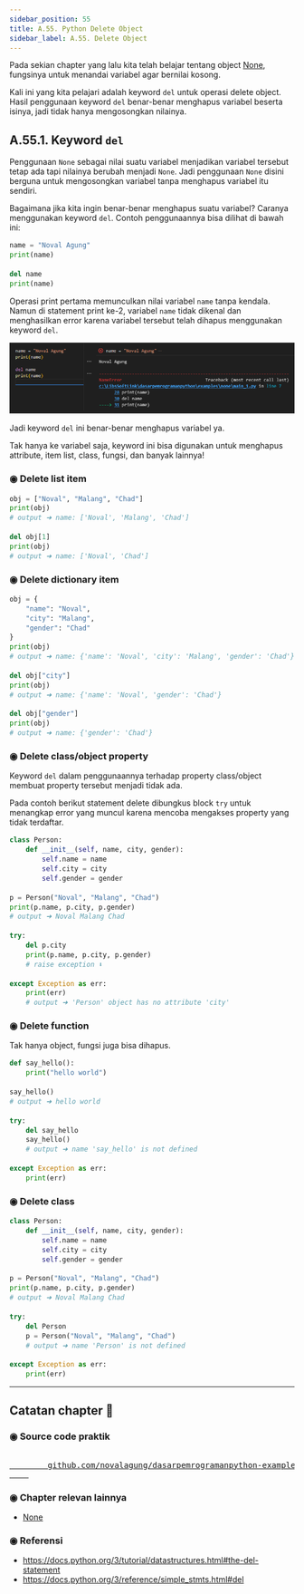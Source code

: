 ```yaml
---
sidebar_position: 55
title: A.55. Python Delete Object
sidebar_label: A.55. Delete Object
---
```


Pada sekian chapter yang lalu kita telah belajar tentang object [None](/basic/none), fungsinya untuk menandai variabel agar bernilai kosong.

Kali ini yang kita pelajari adalah keyword `del` untuk operasi delete object. Hasil penggunaan keyword `del` benar-benar menghapus variabel beserta isinya, jadi tidak hanya mengosongkan nilainya.

## A.55.1. Keyword `del`

Penggunaan `None` sebagai nilai suatu variabel menjadikan variabel tersebut tetap ada tapi nilainya berubah menjadi `None`. Jadi penggunaan `None` disini berguna untuk mengosongkan variabel tanpa menghapus variabel itu sendiri.

Bagaimana jika kita ingin benar-benar menghapus suatu variabel? Caranya menggunakan keyword `del`. Contoh penggunaannya bisa dilihat di bawah ini:

```python
name = "Noval Agung"
print(name)

del name
print(name)
```

Operasi print pertama memunculkan nilai variabel `name` tanpa kendala. Namun di statement print ke-2, variabel `name` tidak dikenal dan menghasilkan error karena variabel tersebut telah dihapus menggunakan keyword `del`.

![python delete object](img/del-1.png)

Jadi keyword `del` ini benar-benar menghapus variabel ya.

Tak hanya ke variabel saja, keyword ini bisa digunakan untuk menghapus attribute, item list, class, fungsi, dan banyak lainnya!

### ◉ Delete list item

```python
obj = ["Noval", "Malang", "Chad"]
print(obj)
# output ➜ name: ['Noval', 'Malang', 'Chad']

del obj[1]
print(obj)
# output ➜ name: ['Noval', 'Chad']
```

### ◉ Delete dictionary item

```python
obj = {
    "name": "Noval",
    "city": "Malang",
    "gender": "Chad"
}
print(obj)
# output ➜ name: {'name': 'Noval', 'city': 'Malang', 'gender': 'Chad'}

del obj["city"]
print(obj)
# output ➜ name: {'name': 'Noval', 'gender': 'Chad'}

del obj["gender"]
print(obj)
# output ➜ name: {'gender': 'Chad'}
```

### ◉ Delete class/object property

Keyword `del` dalam penggunaannya terhadap property class/object membuat property tersebut menjadi tidak ada.

Pada contoh berikut statement delete dibungkus block `try` untuk menangkap error yang muncul karena mencoba mengakses property yang tidak terdaftar.

```python
class Person:
    def __init__(self, name, city, gender):
        self.name = name
        self.city = city
        self.gender = gender

p = Person("Noval", "Malang", "Chad")
print(p.name, p.city, p.gender)
# output ➜ Noval Malang Chad

try:
    del p.city
    print(p.name, p.city, p.gender)
    # raise exception ⬇️

except Exception as err:
    print(err)
    # output ➜ 'Person' object has no attribute 'city'
```

### ◉ Delete function

Tak hanya object, fungsi juga bisa dihapus.

```python
def say_hello():
    print("hello world")

say_hello()
# output ➜ hello world

try:
    del say_hello
    say_hello()
    # output ➜ name 'say_hello' is not defined

except Exception as err:
    print(err)
```

### ◉ Delete class

```python
class Person:
    def __init__(self, name, city, gender):
        self.name = name
        self.city = city
        self.gender = gender

p = Person("Noval", "Malang", "Chad")
print(p.name, p.city, p.gender)
# output ➜ Noval Malang Chad

try:
    del Person
    p = Person("Noval", "Malang", "Chad")
    # output ➜ name 'Person' is not defined

except Exception as err:
    print(err)
```

---

<div class="section-footnote">

## Catatan chapter 📑

### ◉ Source code praktik

<pre>
    <a href="https://github.com/novalagung/dasarpemrogramanpython-example/tree/master/del">
        github.com/novalagung/dasarpemrogramanpython-example/../del
    </a>
</pre>

### ◉ Chapter relevan lainnya

- [None](/basic/none)

### ◉ Referensi

- https://docs.python.org/3/tutorial/datastructures.html#the-del-statement
- https://docs.python.org/3/reference/simple_stmts.html#del

</div>
